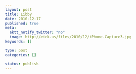 ```yaml
--- 
layout: post
title: Libby
date: 2010-12-17
published: true
meta: 
  aktt_notify_twitter: "no"
  image: http://eick.us/files/2010/12/iPhone-Capture3.jpg
keywords: []

type: post
categories: []

status: publish
---
```


